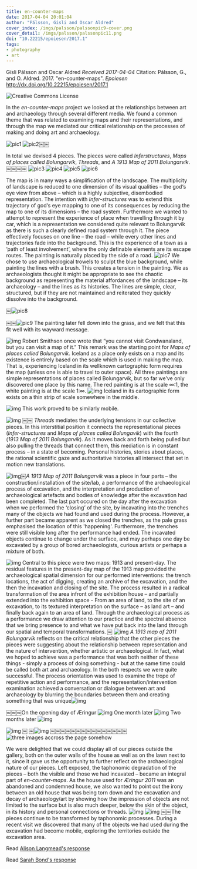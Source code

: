 ```yaml
---
title: en-counter-maps
date: 2017-04-04 20:01:04
author: "Pálsson, Gísli and Oscar Aldred"
cover_index: /imgs/palsson/palssonpic9-cover.png
cover_detail: /imgs/palsson/palssonpic11.png
doi: "10.22215/epoiesen/2017.1"
tags:
- photography
- art
---
```


Gísli Pálsson and Oscar Aldred
_Received 2017-04-04_
Citation: Pálsson, G., and O. Aldred. 2017. "en-counter-maps". _Epoiesen_ http://dx.doi.org/10.22215/epoiesen/2017.1

<a rel="license" href="http://creativecommons.org/licenses/by-sa/4.0/"><img alt="Creative Commons License" style="border-width:0" src="https://i.creativecommons.org/l/by-sa/4.0/80x15.png" align="left"/></a><br>

In the _en-counter-maps_ project we looked at the relationships between art and archaeology through several different media. We found a common theme that was related to examining maps and their representations, and through the map we mediated our critical relationship on the processes of making and doing art and archaeology.

![pic1](/imgs/palsson/palssonpic1.png)
![pic2](/imgs/palsson/palssonpic2.png)￼￼

In total we devised 4 pieces. The pieces were called _Inferstructures_, _Maps of places called Bolungarvík_, _Threads_, and _A 1913 Map of 2011 Bolungarvík_.
￼￼￼￼
![pic3](/imgs/palsson/palssonpic3.png)
![pic4](/imgs/palsson/palssonpic4.png)
![pic5](/imgs/palsson/palssonpic5.png)
![pic6](/imgs/palsson/palssonpic6.png)

The map is in many ways a simplification of the landscape. The multiplicity of landscape is reduced to one dimension of its visual qualities – the god‘s eye view from above – which is a highly subjective, disembodied representation. The intention with _Infer-structures_ was to extend this trajectory of god‘s eye mapping to one of its consequences by reducing the map to one of its dimensions – the road system. Furthermore we wanted to attempt to represent the experience of place when travelling through it by car, which is a representation we considered quite relevant to Bolungarvík as there is such a clearly defined road system through it. The piece effectively focuses on one line – the road – while every other lines and trajectories fade into the background. This is the experience of a town as a ’path of least involvement’, where the only definable elements are its escape routes. The painting is naturally placed by the side of a road.
![pic7](/imgs/palsson/palssonpic7.png) We chose to use archaeological trowels to sculpt the blue background, while painting the lines with a brush. This creates a tension in the painting. We as archaeologists thought it might be appropriate to see the chaotic background as representing the material affordances of the landscape – its archaeology – and the lines as its histories. The lines are simple, clear, structured, but if they are not maintained and reiterated they quickly dissolve into the background.

￼![pic8](/imgs/palsson/palssonpic8.png)

￼￼![pic9](/imgs/palsson/palssonpic9.png) The painting later fell down into the grass, and we felt that this fit well with its wayward message.

![img](/imgs/palsson/palssonpic10.png) Robert Smithson once wrote that “you cannot visit Gondwanaland, but you can visit a map of it.” This remark was the starting point for _Maps of places called Bolungarvík_. Iceland as a place only exists on a map and its existence is entirely based on the scale which is used in making the map. That is, experiencing Iceland in its wellknown cartographic form requires the map (unless one is able to travel to outer space). All three paintings are simple representations of places called Bolungarvík, but so far we’ve only discovered one place by this name. The red painting is at the scale ∞:1, the white painting is at the scale 1:∞.
![img](/imgs/palsson/palssonpic11.png)
Iceland in its cartographic form exists on a thin strip of scale somewhere in the middle.

![img](/imgs/palsson/palssonpic12.png)
This work proved to be similarly mobile.

![img](/imgs/palsson/palssonpic13.png)
￼￼
_Threads_ mediates the underlying tensions in our collective pieces. In this interstitial position it connects the representational pieces (_Infer-structures_ and _Maps of places called Bolungavík_) with the fourth (_1913 Map of 2011 Bolungarvík_). As it moves back and forth being pulled but also pulling the threads that connect them, this mediation is in constant process – in a state of becoming. Personal histories, stories about places, the rational scientific gaze and authoritative histories all intersect that set in motion new translations.

![img](/imgs/palsson/palssonpic14.png)￼_A 1913 Map of 2011 Bolungarvík_ was a piece in four parts – the construction/installation of the site/lab, a performance of the archaeological process of excavation, and the interpretation and production of archaeological artefacts and bodies of knowledge after the excavation had been completed. The last part occured on the day after the excavation when we performed the ‘closing’ of the site, by incavating into the trenches many of the objects we had found and used during the process. However, a further part became apparent as we closed the trenches, as the pale grass emphasised the location of this 'happening'. Furthermore, the trenches were still visible long after the performance had ended. The incavated objects continue to change under the surface, and may perhaps one day be excavated by a group of bored archaeologists, curious artists or perhaps a mixture of both.

![img](/imgs/palsson/palssonpic15.png)
Central to this piece were two maps: 1913 and present-day. The residual features in the present-day map of the 1913 map provided the archaeological spatial dimension for our performed interventions: the trench locations, the act of digging, creating an archive of the excavation, and the then the incavation and closing of the site. The process resulted in a radical transformation of the area infront of the exhibition house – and partially extended into the exhibition space - From an area of land, to the site of an excavation, to its textured interpretation on the surface – as land art – and finally back again to an area of land. Through the archaeological process as a performance we draw attention to our practice and the spectral absence that we bring presence to and what we have put back into the land through our spatial and temporal transformations.
￼
![img](/imgs/palsson/palssonpic16.png) _A 1913 map of 2011 Bolungarvík_ reflects on the critical relationship that the other pieces the pieces were suggesting about the relationship between representation and the nature of intervention, whether artistic or archaeological. In fact, what we hoped to achieve was a performance that was both neither of these things - simply a process of doing something - but at the same time could be called both art and archaeology. In the both respects we were quite successful. The process orientation was used to examine the trope of repetitive action and performance, and the representation/intervention examination achieved a conversation or dialogue between art and archaeology by blurring the boundaries between them and creating something that was unique![img](/imgs/palsson/palssonpic17.png)

￼￼￼On the opening day of Æringur ![img](/imgs/palsson/palssonpic18.png)
One month later ![img](/imgs/palsson/palssonpic19.png)
Two months later ![img](/imgs/palsson/palssonpic20.png)

![img](/imgs/palsson/palssonpic21.png)
￼
￼![img](/imgs/palsson/palssonpic22.png)
￼￼￼￼￼￼￼￼￼￼￼￼￼￼￼
![three images accross the page somehow](/imgs/palsson/palssonpic23.png)

We were delighted that we could display all of our pieces outside the gallery, both on the outer walls of the house as well as on the lawn next to it, since it gave us the opportunity to further reflect on the archaeological nature of our pieces. Left exposed, the taphonomic degradation of the pieces – both the visible and those we had incavated – became an integral part of _en-counter-maps_. As the house used for _Æringur 2011_ was an abandoned and condemned house, we also wanted to point out the irony between an old house that was being torn down and the excavation and decay of archaeology/art by showing how the impression of objects are not limited to the surface but is also much deeper, below the skin of the object, in its history and personal connections or threads.
![img](/imgs/palsson/palssonpic24.png)
![img](/imgs/palsson/palssonpic25.png)
￼￼The pieces continue to be transformed by taphonomic processes. During a recent visit we discovered that many of the objects we had used during the excavation had become mobile, exploring the territories outside the excavation area.

Read [Alison Langmead's response](/2017/06/06/en-counter-maps-response1/)

Read [Sarah Bond's response](/2017/08/23/en-counter-maps-response2/)
